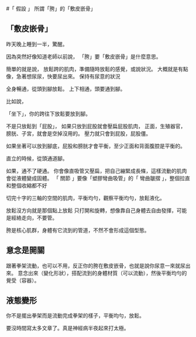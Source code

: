 #「 假設 」 所謂「胯」的「敷皮嵌骨」

## 「敷皮嵌骨」

昨天晚上睡到一半，驚醒。

因為突然好像知道老師以前說，
「胯」要「敷皮嵌骨」是什麼意思。

簡單的就是說，
放鬆跨的肌肉，準備隨時放鬆的感覺，或說狀況。
大概就是有點像，急著想尿尿，快要尿出來。
保持有尿意的狀況

全身暢通，從頭到腳放鬆。
上下相通，頭要通到腳。

比如說，

「坐下」，你的跨往下放鬆要放到腳。

不是只放鬆到「屁股」，
如果只放到屁股就會壓扁屁股肌肉，
正面，生殖器官，膀胱、子宮，就會是空掉沒用的。
壓力就只會到屁股，屁股僵。

如果坐著可以放到腳底，屁股和膀胱才會平衡，至少正面和背面腹腔是平衡的。

直立的時候，從頭通道腳。

如果，通不了硬通。
你會像直吸管又壓扁，把自己繃緊成長條，這樣流動的肌肉會從液體變成固體。
「 關節 」要像「塑膠彎曲吸管」的「 彎曲皺摺 」，整個拉直和整個收縮都不好

切完十字的三軸的空間的肌肉，平衡均勻，觀察平衡均勻，放鬆液化。

放鬆沒方向就是那個點上放鬆
只打開和旋轉，想像靠自己身體去自由發揮，可能是經絡走向，不要管。

胯是核心肌群，身體有它流到的管道，不然不會形成這個型態。

## 意念是開關
跟著拳架流動，也可以不用，反正你的胯在敷皮嵌骨，也就是說你尿意一來就尿出來。
意念出來（變化形狀），搭配流到的身體材質（可以流動），然後平衡均勻的覺受（容器）。

## 液態變形
你不是擺出拳架而是流動完成拳架的樣子，平衡均勻，放鬆。

要沒時間寫太多文章了。真是神經病半夜起來打太極。
